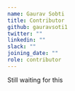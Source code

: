 ```yaml
---
name: Gaurav Sobti
title: Contributor
github: gauravsoti1
twitter: ""
linkedin: ""
slack: ""
joining_date: ""
role: contributor
---
```


Still waiting for this
